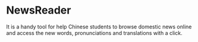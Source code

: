 # NewsReader
It is a handy tool for help Chinese students to browse domestic news online and access the new words, pronunciations and translations with a click.
